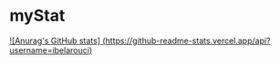# myStat
[![Anurag's GitHub stats]
(https://github-readme-stats.vercel.app/api?username=ibelarouci)](https://github.com/ibelarouci/github-readme-stats)
